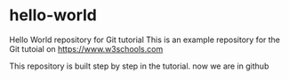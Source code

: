 # hello-world
Hello World repository for Git tutorial
This is an example repository for the Git tutoial on https://www.w3schools.com

This repository is built step by step in the tutorial.
now we are in github
